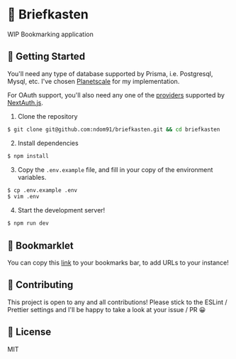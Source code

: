 # 📮 Briefkasten

WIP Bookmarking application

## 🚀 Getting Started

You'll need any type of database supported by Prisma, i.e. Postgresql, Mysql, etc. I've chosen [Planetscale](https://planetscale.com) for my implementation.

For OAuth support, you'll also need any one of the [providers](https://next-auth.js.org/providers) supported by [NextAuth.js](https://github.com/nextauthjs/next-auth).

1. Clone the repository

```sh
$ git clone git@github.com:ndom91/briefkasten.git && cd briefkasten
```

2. Install dependencies

```sh
$ npm install
```

3. Copy the `.env.example` file, and fill in your copy of the environment variables.

```sh
$ cp .env.example .env
$ vim .env
```

4. Start the development server!

```sh
$ npm run dev
```

## 🔗 Bookmarklet

You can copy this <a href='javascript:{(function(){ window.fetch("http://localhost:3000/api/bookmarks/new",{method:"POST",body:JSON.stringify({url:document.location.href,user_id:"cl2xsndr00060fdbhomcxg4l8",title:document.title})})})();}'>link</a> to your bookmarks bar, to add URLs to your instance!

## 👷 Contributing

This project is open to any and all contributions! Please stick to the ESLint / Prettier settings and I'll be happy to take a look at your issue / PR 😀

## 📝 License

MIT
